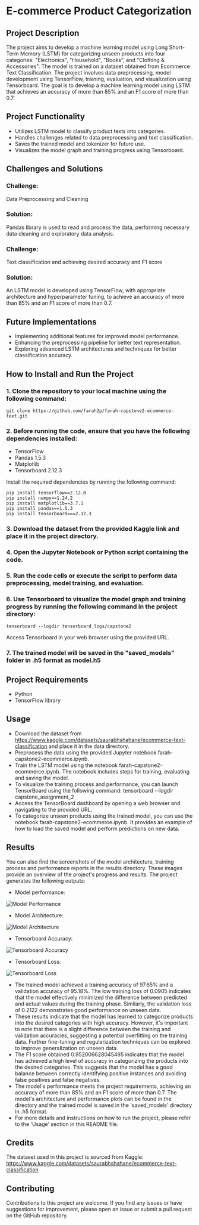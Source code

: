 # E-commerce Product Categorization
## Project Description
The project aims to develop a machine learning model using Long Short-Term Memory (LSTM) for categorizing unseen products into four categories: "Electronics", "Household", "Books", and "Clothing & Accessories". The model is trained on a dataset obtained from Ecommerce Text Classification. The project involves data preprocessing, model development using TensorFlow, training, evaluation, and visualization using Tensorboard. The goal is to develop a machine learning model using LSTM that achieves an accuracy of more than 85% and an F1 score of more than 0.7.
## Project Functionality
- Utilizes LSTM model to classify product texts into categories.
- Handles challenges related to data preprocessing and text classification.
- Saves the trained model and tokenizer for future use.
- Visualizes the model graph and training progress using Tensorboard.
## Challenges and Solutions
### Challenge: 
Data Preprocessing and Cleaning
### Solution: 
Pandas library is used to read and process the data, performing necessary data cleaning and exploratory data analysis.
### Challenge: 
Text classification and achieving desired accuracy and F1 score
### Solution: 
An LSTM model is developed using TensorFlow, with appropriate architecture and hyperparameter tuning, to achieve an accuracy of more than 85% and an F1 score of more than 0.7.
## Future Implementations
- Implementing additional features for improved model performance.
- Enhancing the preprocessing pipeline for better text representation.
- Exploring advanced LSTM architectures and techniques for better classification accuracy.
## How to Install and Run the Project
### 1. Clone the repository to your local machine using the following command:
```shell
git clone https://github.com/farah2p/farah-capstone2-ecommerce-text.git
```
### 2. Before running the code, ensure that you have the following dependencies installed:
- TensorFlow
- Pandas 1.5.3
- Matplotlib
- Tensorboard 2.12.3

Install the required dependencies by running the following command:
```shell
pip install tensorflow==2.12.0
pip install numpy==1.24.2
pip install matplotlib==3.7.1
pip install pandas==1.5.3
pip install tensorboard===2.12.3
```
### 3. Download the dataset from the provided Kaggle link and place it in the project directory.
### 4. Open the Jupyter Notebook or Python script containing the code.
### 5. Run the code cells or execute the script to perform data preprocessing, model training, and evaluation.
### 6. Use Tensorboard to visualize the model graph and training progress by running the following command in the project directory:
```shell
tensorboard --logdir tensorboard_logs/capstone2
```
Access Tensorboard in your web browser using the provided URL.
### 7. The trained model will be saved in the "saved_models" folder in .h5 format as model.h5
## Project Requirements
- Python
- TensorFlow library
## Usage
- Download the dataset from https://www.kaggle.com/datasets/saurabhshahane/ecommerce-text-classification and place it in the data directory.
- Preprocess the data using the provided Jupyter notebook farah-capstone2-ecommerce.ipynb.
- Train the LSTM model using the notebook farah-capstone2-ecommerce.ipynb. The notebook includes steps for training, evaluating and saving the model.
- To visualize the training process and performance, you can launch TensorBoard using the following command:
  tensorboard --logdir capstone_assignment_2
- Access the TensorBoard dashboard by opening a web browser and navigating to the provided URL.
- To categorize unseen products using the trained model, you can use the notebook farah-capstone2-ecommerce.ipynb. It provides an example of how to load the saved model and perform predictions on new data.
## Results
You can also find the screenshots of the model architecture, training process and performance reports in the results directory. These images provide an overview of the project's progress and results.
The project generates the following outputs:

- Model performance:

![Model Performance](farah-model-performance.png)

- Model Architecture:

![Model Architecture](farah-model-summary.png)

- Tensorboard Accuracy:

![Tensorboard Accuracy](farah-accuracy-tensorboard.png)

- Tensorboard Loss:

![Tensorboard Loss](farah-loss-tensorboard.png)

- The trained model achieved a training accuracy of 97.65% and a validation accuracy of 95.18%. The low training loss of 0.0905 indicates that the model effectively minimized the difference between predicted and actual values during the training phase. Similarly, the validation loss of 0.2122 demonstrates good performance on unseen data.
- These results indicate that the model has learned to categorize products into the desired categories with high accuracy. However, it's important to note that there is a slight difference between the training and validation accuracies, suggesting a potential overfitting on the training data. Further fine-tuning and regularization techniques can be explored to improve generalization on unseen data.
- The F1 score obtained 0.952006628045495 indicates that the model has achieved a high level of accuracy in categorizing the products into the desired categories. This suggests that the model has a good balance between correctly identifying positive instances and avoiding false positives and false negatives.
- The model's performance meets the project requirements, achieving an accuracy of more than 85% and an F1 score of more than 0.7. The model's architecture and performance plots can be found in the directory and the trained model is saved in the 'saved_models' directory in .h5 format.
- For more details and instructions on how to run the project, please refer to the 'Usage' section in this README file.
## Credits
The dataset used in this project is sourced from Kaggle:
https://www.kaggle.com/datasets/saurabhshahane/ecommerce-text-classification

## Contributing
Contributions to this project are welcome. If you find any issues or have suggestions for improvement, please open an issue or submit a pull request on the GitHub repository.
